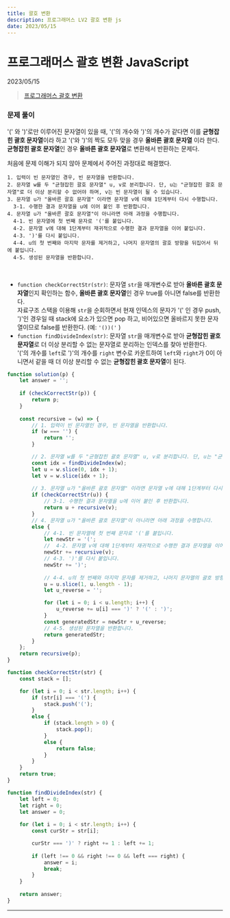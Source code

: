 ```yaml
---
title: 괄호 변환
description: 프로그래머스 LV2 괄호 변환 js 
date: 2023/05/15
---
```


# 프로그래머스 괄호 변환 JavaScript
<div class="flex justify-end text-sm">2023/05/15</div>

> <a href="https://school.programmers.co.kr/learn/courses/30/lessons/60058" target="_blank" class="font-bold">프로그래머스 괄호 변환</a>

### 문제 풀이
'(' 와 ')'로만 이루어진 문자열이 있을 때, '('의 개수와 ')'의 개수가 같다면 이를 **균형잡힌 괄호 문자열**이라 하고 '('와 ')'의 짝도 모두 맞을 경우 **올바른 괄호 문자열** 이라 한다. **균형잡힌 괄호 문자열**인 경우 **올바른 괄호 문자열**로 변환해서 반환하는 문제다.  

처음에 문제 이해가 되지 않아 문제에서 주어진 과정대로 해결했다.  

```
1. 입력이 빈 문자열인 경우, 빈 문자열을 반환합니다. 
2. 문자열 w를 두 "균형잡힌 괄호 문자열" u, v로 분리합니다. 단, u는 "균형잡힌 괄호 문자열"로 더 이상 분리할 수 없어야 하며, v는 빈 문자열이 될 수 있습니다. 
3. 문자열 u가 "올바른 괄호 문자열" 이라면 문자열 v에 대해 1단계부터 다시 수행합니다. 
  3-1. 수행한 결과 문자열을 u에 이어 붙인 후 반환합니다. 
4. 문자열 u가 "올바른 괄호 문자열"이 아니라면 아래 과정을 수행합니다. 
  4-1. 빈 문자열에 첫 번째 문자로 '('를 붙입니다. 
  4-2. 문자열 v에 대해 1단계부터 재귀적으로 수행한 결과 문자열을 이어 붙입니다. 
  4-3. ')'를 다시 붙입니다. 
  4-4. u의 첫 번째와 마지막 문자를 제거하고, 나머지 문자열의 괄호 방향을 뒤집어서 뒤에 붙입니다. 
  4-5. 생성된 문자열을 반환합니다.
```
  
<br />

- `function checkCorrectStr(str)`: 문자열 `str`을 매개변수로 받아 **올바른 괄호 문자열**인지 확인하는 함수, **올바른 괄호 문자열**인 경우 true를 아니면 false를 반환한다.  
자료구조 스택을 이용해 `str`을 순회하면서 현재 인덱스의 문자가 '(' 인 경우 push,  
')'인 경우일 때 stack에 요소가 있으면 pop 하고, 비어있으면 올바르지 못한 문자열이므로 false를 반환한다. (예: `'())('` )  
- `function findDivideIndex(str)`: 문자열 `str`을 매개변수로 받아 **균형잡힌 괄호 문자열**로 더 이상 분리할 수 없는 문자열로 분리하는 인덱스를 찾아 반환한다.  
'('의 개수를 `left`로 ')'의 개수를 `right` 변수로 카운트하여 `left`와 `right`가 0이 아니면서 같을 때 더 이상 분리할 수 없는 **균형잡힌 괄호 문자열**이 된다.


```js
function solution(p) {
    let answer = '';
    
    if (checkCorrectStr(p)) {
        return p;
    }
    
    const recursive = (w) => {
        // 1. 입력이 빈 문자열인 경우, 빈 문자열을 반환합니다. 
        if (w === '') {
            return '';
        }

        // 2. 문자열 w를 두 "균형잡힌 괄호 문자열" u, v로 분리합니다. 단, u는 "균형잡힌 괄호 문자열"로 더 이상 분리할 수 없어야 하며, v는 빈 문자열이 될 수 있습니다. 
        const idx = findDivideIndex(w);
        let u = w.slice(0, idx + 1);
        let v = w.slice(idx + 1);
        
        // 3. 문자열 u가 "올바른 괄호 문자열" 이라면 문자열 v에 대해 1단계부터 다시 수행합니다. 
        if (checkCorrectStr(u)) {
            // 3-1. 수행한 결과 문자열을 u에 이어 붙인 후 반환합니다. 
            return u + recursive(v);
        }
        // 4. 문자열 u가 "올바른 괄호 문자열"이 아니라면 아래 과정을 수행합니다.
        else {
            // 4-1. 빈 문자열에 첫 번째 문자로 '('를 붙입니다.
            let newStr = '('; 
            //  4-2. 문자열 v에 대해 1단계부터 재귀적으로 수행한 결과 문자열을 이어 붙입니다. 
            newStr += recursive(v);
            // 4-3. ')'를 다시 붙입니다. 
            newStr += ')';
    
            // 4-4. u의 첫 번째와 마지막 문자를 제거하고, 나머지 문자열의 괄호 방향을 뒤집어서 뒤에 붙입니다.
            u = u.slice(1, u.length - 1);
            let u_reverse = '';

            for (let i = 0; i < u.length; i++) {
                u_reverse += u[i] === ')' ? '(' : ')';
            }
            const generatedStr = newStr + u_reverse;
            // 4-5. 생성된 문자열을 반환합니다.
            return generatedStr;  
        }
    };
    return recursive(p);
}

function checkCorrectStr(str) {
    const stack = [];

    for (let i = 0; i < str.length; i++) {
        if (str[i] === '(') {
            stack.push('(');
        }
        else {
            if (stack.length > 0) {
                stack.pop();
            }
            else {
                return false;
            }
        }
    }
    return true;
}

function findDivideIndex(str) {
    let left = 0;
    let right = 0;
    let answer = 0;
    
    for (let i = 0; i < str.length; i++) {
        const curStr = str[i];

        curStr === ')' ? right += 1 : left += 1;
        
        if (left !== 0 && right !== 0 && left === right) {
            answer = i;
            break;
        }
    }
    
    return answer;
}

```

---